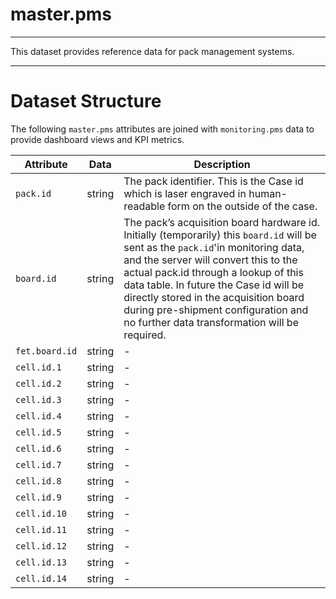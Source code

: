 # master.pms
---

This dataset provides reference data for pack management systems.

---

# Dataset Structure 

The following `master.pms` attributes are joined with `monitoring.pms` data to provide dashboard views and KPI metrics. 

Attribute       | Data      | Description
---             | ---       | ---
`pack.id`       | string    | The pack identifier. This is the Case id which is laser engraved in human-readable form on the outside of the case.
`board.id`      | string    | The pack’s acquisition board hardware id. Initially (temporarily) this `board.id` will be sent as the `pack.id`'in monitoring data, and the server will convert this to the actual pack.id through a lookup of this data table. In future the Case id will be directly stored in the acquisition board during pre-shipment configuration and no further data transformation will be required.
`fet.board.id`  | string    | -
`cell.id.1`     | string    | -
`cell.id.2`     | string    | -
`cell.id.3`     | string    | -
`cell.id.4`     | string    | -
`cell.id.5`     | string    | -
`cell.id.6`     | string    | -
`cell.id.7`     | string    | -
`cell.id.8`     | string    | -
`cell.id.9`     | string    | -
`cell.id.10`    | string    | -
`cell.id.11`    | string    | -
`cell.id.12`    | string    | -
`cell.id.13`    | string    | -
`cell.id.14`    | string    | -


```

